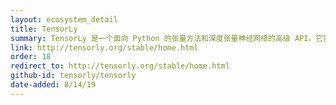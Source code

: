 ```yaml
---
layout: ecosystem_detail
title: TensorLy
summary: TensorLy 是一个面向 Python 的张量方法和深度张量神经网络的高级 API。它旨在简化张量学习。
link: http://tensorly.org/stable/home.html
order: 18
redirect_to: http://tensorly.org/stable/home.html
github-id: tensorly/tensorly
date-added: 8/14/19
---
```

